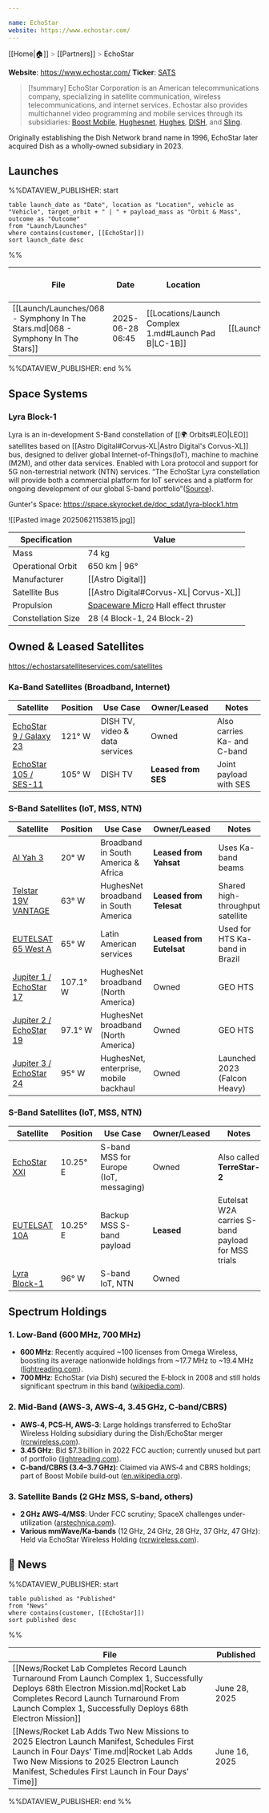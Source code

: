 ```yaml
---

name: EchoStar
website: https://www.echostar.com/
---
```

[[Home|🏠]] <span style="color: LightSlateGray">></span> [[Partners]] <span style="color: LightSlateGray">></span> EchoStar

**Website**: https://www.echostar.com/
**Ticker**: [SATS](https://finance.yahoo.com/quote/SATS/)

>[!summary]
>EchoStar Corporation is an American telecommunications company, specializing in satellite communication, wireless telecommunications, and internet services. Echostar also provides multichannel video programming and mobile services through its subsidiaries: [Boost Mobile](https://www.echostar.com/brands/boost-mobile), [Hughesnet](https://www.echostar.com/brands/hughesnet), [Hughes](https://www.echostar.com/brands/hughes), [DISH](https://www.echostar.com/brands/dish), and [Sling](https://www.echostar.com/brands/sling).
>
Originally establishing the Dish Network brand name in 1996, EchoStar later acquired Dish as a wholly-owned subsidiary in 2023.

## **Launches**

%%DATAVIEW_PUBLISHER: start
```
table launch_date as "Date", location as "Location", vehicle as "Vehicle", target_orbit + " | " + payload_mass as "Orbit & Mass", outcome as "Outcome"
from "Launch/Launches"
where contains(customer, [[EchoStar]])
sort launch_date desc
```
%%

| File                                                                            | Date             | Location                                              | Vehicle                          | Orbit & Mass           | Outcome   |
| ------------------------------------------------------------------------------- | ---------------- | ----------------------------------------------------- | -------------------------------- | ---------------------- | --------- |
| [[Launch/Launches/068 - Symphony In The Stars.md\|068 - Symphony In The Stars]] | 2025-06-28 06:45 | [[Locations/Launch Complex 1.md#Launch Pad B\|LC-1B]] | [[Launch/Electron.md\|Electron]] | 650 km \| 96° \| 74 kg | ✅ Success |

%%DATAVIEW_PUBLISHER: end %%

## Space Systems

### Lyra Block-1

Lyra is an in-development S-Band constellation of [[🌍 Orbits#LEO|LEO]] satellites based on [[Astro Digital#Corvus-XL|Astro Digital's Corvus-XL]] bus, designed to deliver global Internet-of-Things(IoT), machine to machine (M2M), and other data services. Enabled with Lora protocol and support for 5G non-terrestrial network (NTN) services. “The EchoStar Lyra constellation will provide both a commercial platform for IoT services and a platform for ongoing development of our global S-band portfolio”([Source](https://www.linkedin.com/posts/hughesconnects_network-connectivity-satellite-activity-7041093850957783041-0EcL/?trk=public_profile_like_view)).

Gunter's Space: https://space.skyrocket.de/doc_sdat/lyra-block1.htm

![[Pasted image 20250621153815.jpg]]

| Specification      | Value                                                                              |
| ------------------ | ---------------------------------------------------------------------------------- |
| Mass               | 74 kg                                                                              |
| Operational Orbit  | 650 km \| 96°                                                                      |
| Manufacturer       | [[Astro Digital]]                                                                  |
| Satellite Bus      | [[Astro Digital#Corvus-XL\| Corvus-XL]]                                            |
| Propulsion         | [Spaceware Micro](https://www.exotrail.com/product/spaceware) Hall effect thruster |
| Constellation Size | 28 (4 Block-1, 24 Block-2)                                                         |

## Owned & Leased Satellites

https://echostarsatelliteservices.com/satellites

### Ka-Band Satellites (Broadband, Internet)

| Satellite                                                                    | Position | Use Case                       | Owner/Leased        | Notes                       |
| ---------------------------------------------------------------------------- | -------- | ------------------------------ | ------------------- | --------------------------- |
| [EchoStar 9 / Galaxy 23](https://space.skyrocket.de/doc_sdat/echostar-9.htm) | 121° W   | DISH TV, video & data services | Owned               | Also carries Ka- and C-band |
| [EchoStar 105 / SES-11](https://space.skyrocket.de/doc_sdat/echostar-9.htm)  | 105° W   | DISH TV                        | **Leased from SES** | Joint payload with SES      |

### S-Band Satellites (IoT, MSS, NTN)

| Satellite                                                                        | Position | Use Case                               | Owner/Leased             | Notes                            |
| -------------------------------------------------------------------------------- | -------- | -------------------------------------- | ------------------------ | -------------------------------- |
| [Al Yah 3](https://space.skyrocket.de/doc_sdat/al-yah-3.htm)                     | 20° W    | Broadband in South America & Africa    | **Leased from Yahsat**   | Uses Ka-band beams               |
| [Telstar 19V VANTAGE](https://space.skyrocket.de/doc_sdat/telstar-19v.htm)       | 63° W    | HughesNet broadband in South America   | **Leased from Telesat**  | Shared high-throughput satellite |
| [EUTELSAT 65 West A](https://space.skyrocket.de/doc_sdat/eutelsat-65-west-a.htm) | 65° W    | Latin American services                | **Leased from Eutelsat** | Used for HTS Ka-band in Brazil   |
| [Jupiter 1 / EchoStar 17](https://space.skyrocket.de/doc_sdat/jupiter-1.htm)     | 107.1° W | HughesNet broadband (North America)    | Owned                    | GEO HTS                          |
| [Jupiter 2 / EchoStar 19](https://space.skyrocket.de/doc_sdat/jupiter-2.htm)     | 97.1° W  | HughesNet broadband (North America)    | Owned                    | GEO HTS                          |
| [Jupiter 3 / EchoStar 24](https://space.skyrocket.de/doc_sdat/jupiter-3.htm)     | 95° W    | HughesNet, enterprise, mobile backhaul | Owned                    | Launched 2023 (Falcon Heavy)     |

### S-Band Satellites (IoT, MSS, NTN)

| Satellite                                                            | Position | Use Case                               | Owner/Leased | Notes                                              |
| -------------------------------------------------------------------- | -------- | -------------------------------------- | ------------ | -------------------------------------------------- |
| [EchoStar XXI](https://space.skyrocket.de/doc_sdat/terrestar-1.htm)  | 10.25° E | S-band MSS for Europe (IoT, messaging) | Owned        | Also called **TerreStar-2**                        |
| [EUTELSAT 10A](https://space.skyrocket.de/doc_sdat/eutelsat-w2a.htm) | 10.25° E | Backup MSS S-band payload              | **Leased**   | Eutelsat W2A carries S-band payload for MSS trials |
| [Lyra Block-1](https://space.skyrocket.de/doc_sdat/lyra-block1.htm)  | 96° W    | S-band IoT, NTN                        | Owned        |                                                    |

## Spectrum Holdings

### 1. Low‑Band (600 MHz, 700 MHz)

* **600 MHz**: Recently acquired \~100 licenses from Omega Wireless, boosting its average nationwide holdings from \~17.7 MHz to \~19.4 MHz ([lightreading.com][1]).
* **700 MHz**: EchoStar (via Dish) secured the E‑block in 2008 and still holds significant spectrum in this band ([wikipedia.com][2]).

### 2. Mid‑Band (AWS‑3, AWS‑4, 3.45 GHz, C‑band/CBRS)

* **AWS‑4, PCS‑H, AWS‑3**: Large holdings transferred to EchoStar Wireless Holding subsidiary during the Dish/EchoStar merger ([rcrwireless.com][3]).
* **3.45 GHz**: Bid \$7.3 billion in 2022 FCC auction; currently unused but part of portfolio ([lightreading.com][1]).
* **C‑band/CBRS (3.4–3.7 GHz)**: Claimed via AWS‑4 and CBRS holdings; part of Boost Mobile build‑out ([en.wikipedia.org][4]).

### 3. Satellite Bands (2 GHz MSS, S‑band, others)

* **2 GHz AWS‑4/MSS**: Under FCC scrutiny; SpaceX challenges under-utilization ([arstechnica.com][5]).
* **Various mmWave/Ka‑bands** (12 GHz, 24 GHz, 28 GHz, 37 GHz, 47 GHz): Held via EchoStar Wireless Holding ([rcrwireless.com][3]).


[1]: https://www.lightreading.com/open-ran/echostar-s-spectrum-strategy-may-pivot-to-lowband-and-leasing 
[2]: https://en.wikipedia.org/wiki/2008_United_States_wireless_spectrum_auction
[3]: https://www.rcrwireless.com/20240111/featured/echostar-shuffles-spectrum-licenses-hires-firm-to-look-at-strategic-alternatives
[4]: https://en.wikipedia.org/wiki/Boost_Mobile
[5]: https://arstechnica.com/tech-policy/2025/05/fcc-threatens-echostar-licenses-for-spectrum-that-spacex-wants-to-use/


## 📰 News
%%DATAVIEW_PUBLISHER: start
```
table published as "Published"
from "News"
where contains(customer, [[EchoStar]])
sort published desc
```
%%

| File                                                                                                                                                                                                                                         | Published     |
| -------------------------------------------------------------------------------------------------------------------------------------------------------------------------------------------------------------------------------------------- | ------------- |
| [[News/Rocket Lab Completes Record Launch Turnaround From Launch Complex 1, Successfully Deploys 68th Electron Mission.md\|Rocket Lab Completes Record Launch Turnaround From Launch Complex 1, Successfully Deploys 68th Electron Mission]] | June 28, 2025 |
| [[News/Rocket Lab Adds Two New Missions to 2025 Electron Launch Manifest, Schedules First Launch in Four Days’ Time.md\|Rocket Lab Adds Two New Missions to 2025 Electron Launch Manifest, Schedules First Launch in Four Days’ Time]]       | June 16, 2025 |

%%DATAVIEW_PUBLISHER: end %%

